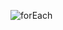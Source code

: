 ![forEach](https://github.com/chatlapin/Recipes/assets/130369279/0a1ecff5-fe4c-426f-939e-e742ce493d4c)
